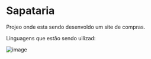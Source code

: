 # Sapataria


Projeo onde esta sendo  desenvoldo  um site de compras.

Linguagens que estão sendo  uilizad:

![image](https://github.com/kaueh-silva/Sapataria2/assets/128000044/e199dc47-6b78-463f-9343-0a075809d674)
